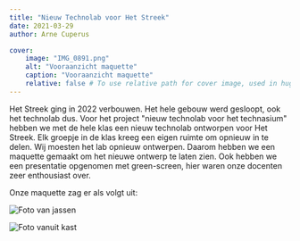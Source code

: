 ```yaml
---
title: "Nieuw Technolab voor Het Streek"
date: 2021-03-29
author: Arne Cuperus

cover:
    image: "IMG_0891.png"
    alt: "Vooraanzicht maquette"
    caption: "Vooraanzicht maquette"
    relative: false # To use relative path for cover image, used in hugo Page-bundles
---
```

Het Streek ging in 2022 verbouwen. Het hele gebouw werd gesloopt, ook het technolab dus. Voor het project "nieuw technolab voor het technasium" hebben we met de hele klas een nieuw technolab ontworpen voor Het Streek. Elk groepje in de klas kreeg een eigen ruimte om opnieuw in te delen. Wij moesten het lab opnieuw ontwerpen. Daarom hebben we een maquette gemaakt om het nieuwe ontwerp te laten zien. Ook hebben we een presentatie opgenomen met green-screen, hier waren onze docenten zeer enthousiast over.

Onze maquette zag er als volgt uit:


![Foto van jassen](IMG_0895.png#center)

![Foto vanuit kast](IMG_0893.png#center)